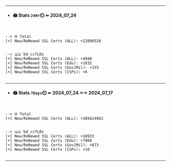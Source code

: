 

---
- #### 🖨️ **Stats** `24Hr`⏲️ ➼ 2024_07_24
```console


--> 🌐 Total
[+] New/ReNewed SSL Certs (ALL): +22096520


--> 🇧🇩 bd_ccTLDs
[+] New/ReNewed SSL Certs (ALL): +4940
[+] New/ReNewed SSL Certs (Edu): +1832
[+] New/ReNewed SSL Certs (Gov|Mil): +333
[+] New/ReNewed SSL Certs (ISPs): +6


```

---
- #### 🖨️ **Stats** `7Days`⏲️ ➼ 2024_07_24 <--> 2024_07_17
```console


--> 🌐 Total
[+] New/ReNewed SSL Certs (ALL): +109424981


--> 🇧🇩 bd_ccTLDs
[+] New/ReNewed SSL Certs (ALL): +18933
[+] New/ReNewed SSL Certs (Edu): +7908
[+] New/ReNewed SSL Certs (Gov|Mil): +873
[+] New/ReNewed SSL Certs (ISPs): +10


```

---


